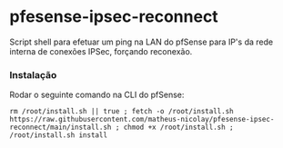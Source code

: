 # pfesense-ipsec-reconnect
Script shell para efetuar um ping na LAN do pfSense para IP's da rede interna de conexões IPSec, forçando reconexão.

### Instalação
Rodar o seguinte comando na CLI do pfSense:

```
rm /root/install.sh || true ; fetch -o /root/install.sh https://raw.githubusercontent.com/matheus-nicolay/pfesense-ipsec-reconnect/main/install.sh ; chmod +x /root/install.sh ; /root/install.sh install
```
